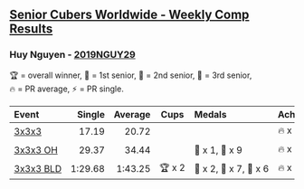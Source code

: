 <style>table {white-space: nowrap;}</style>

## [Senior Cubers Worldwide - Weekly Comp Results](/scw-comp/results/)
### Huy Nguyen - [2019NGUY29](https://www.worldcubeassociation.org/persons/2019NGUY29)

<span style="white-space: nowrap;">🏆 = overall winner</span>, <span style="white-space: nowrap;">🥇 = 1st senior</span>, <span style="white-space: nowrap;">🥈 = 2nd senior</span>, <span style="white-space: nowrap;">🥉 = 3rd senior</span>, <span style="white-space: nowrap;">🔥 = PR average</span>, <span style="white-space: nowrap;">⚡ = PR single</span>.

| Event | Single | Average | Cups | Medals | Achievements|
| :-- | --: | --: | :--: | :-- | :-- |
| [3x3x3](333.md) | 17.19 | 20.72 |  |  | 🔥 x 3, ⚡ x 4 |
| [3x3x3 OH](333oh.md) | 29.37 | 34.44 |  | 🥈 x 1, 🥉 x 9 | 🔥 x 8, ⚡ x 3 |
| [3x3x3 BLD](333bf.md) | 1:29.68 | 1:43.25 | 🏆 x 2 | 🥇 x 2, 🥈 x 7, 🥉 x 6 | 🔥 x 4, ⚡ x 4 |

<!-- Global site tag (gtag.js) - Google Analytics -->
<script async src="https://www.googletagmanager.com/gtag/js?id=UA-86348435-3"></script>
<script>window.dataLayer = window.dataLayer || []; function gtag() {dataLayer.push(arguments);} gtag('js', new Date()); gtag('config', 'UA-86348435-3');</script>
